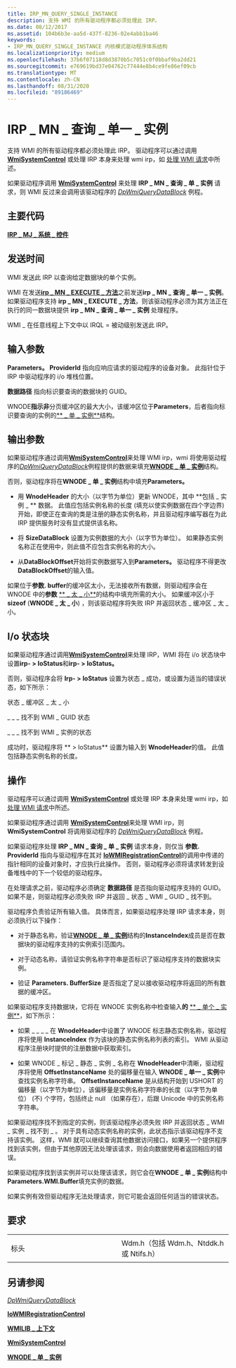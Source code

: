 ```yaml
---
title: IRP_MN_QUERY_SINGLE_INSTANCE
description: 支持 WMI 的所有驱动程序都必须处理此 IRP。
ms.date: 08/12/2017
ms.assetid: 104b6b3e-aa5d-437f-8236-02e4abb1ba46
keywords:
- IRP_MN_QUERY_SINGLE_INSTANCE 内核模式驱动程序体系结构
ms.localizationpriority: medium
ms.openlocfilehash: 37b6f07118d8d3870b5c7051c0f0bbaf9ba2dd21
ms.sourcegitcommit: e769619bd37e04762c77444e8b4ce9fe86ef09cb
ms.translationtype: MT
ms.contentlocale: zh-CN
ms.lasthandoff: 08/31/2020
ms.locfileid: "89186469"
---
```

# <a name="irp_mn_query_single_instance"></a>IRP \_ MN \_ 查询 \_ 单一 \_ 实例


支持 WMI 的所有驱动程序都必须处理此 IRP。 驱动程序可以通过调用 [**WmiSystemControl**](/windows-hardware/drivers/ddi/wmilib/nf-wmilib-wmisystemcontrol) 或处理 IRP 本身来处理 wmi irp，如 [处理 WMI 请求](./handling-wmi-requests.md)中所述。

如果驱动程序调用 [**WmiSystemControl**](/windows-hardware/drivers/ddi/wmilib/nf-wmilib-wmisystemcontrol) 来处理 **IRP \_ MN \_ 查询 \_ 单 \_ 实例** 请求，则 WMI 反过来会调用该驱动程序的 [*DpWmiQueryDataBlock*](/windows-hardware/drivers/ddi/wmilib/nc-wmilib-wmi_query_datablock_callback) 例程。

<a name="major-code"></a>主要代码
----------

[**IRP \_ MJ \_ 系统 \_ 控件**](irp-mj-system-control.md)

<a name="when-sent"></a>发送时间
---------

WMI 发送此 IRP 以查询给定数据块的单个实例。

WMI 在发送[**irp \_ MN \_ EXECUTE \_ 方法**](irp-mn-execute-method.md)之前发送**irp \_ MN \_ 查询 \_ 单一 \_ 实例**。 如果驱动程序支持 **irp \_ MN \_ EXECUTE \_ 方法**，则该驱动程序必须为其方法正在执行的同一数据块提供 **irp \_ MN \_ 查询 \_ 单一 \_ 实例** 处理程序。

WMI \_ 在任意线程上下文中以 IRQL = 被动级别发送此 IRP。

## <a name="input-parameters"></a>输入参数


**Parameters。 ProviderId** 指向应响应请求的驱动程序的设备对象。 此指针位于 IRP 中驱动程序的 i/o 堆栈位置。

**数据路径** 指向标识要查询的数据块的 GUID。

WNODE**指示非**分页缓冲区的最大大小，该缓冲区位于**Parameters**，后者指向标识要查询的实例的[** \_ 单 \_ 实例**](/windows-hardware/drivers/ddi/wmistr/ns-wmistr-tagwnode_single_instance)结构。

## <a name="output-parameters"></a>输出参数


如果驱动程序通过调用[**WmiSystemControl**](/windows-hardware/drivers/ddi/wmilib/nf-wmilib-wmisystemcontrol)来处理 WMI irp，wmi 将使用驱动程序的[*DpWmiQueryDataBlock*](/windows-hardware/drivers/ddi/wmilib/nc-wmilib-wmi_query_datablock_callback)例程提供的数据来填充[**WNODE \_ 单 \_ 实例**](/windows-hardware/drivers/ddi/wmistr/ns-wmistr-tagwnode_single_instance)结构。

否则，驱动程序将在**WNODE \_ 单 \_ 实例**结构中填充**Parameters。**

-   用 **WnodeHeader** 的大小（以字节为单位）更新 WNODE，其中 **包括 \_ 实例 \_ ** 数据。 此值应包括实例名称的长度 (填充以使实例数据在四个字边界) 开始，即使正在查询的类是注册的静态实例名称，并且驱动程序编写器在为此 IRP 提供服务时没有显式提供该名称。

-   将 **SizeDataBlock** 设置为实例数据的大小（以字节为单位）。 如果静态实例名称正在使用中，则此值不应包含实例名称的大小。

-   从**DataBlockOffset**开始将实例数据写入到**Parameters。** 驱动程序不得更改 **DataBlockOffset**的输入值。

如果位于**参数. buffer**的缓冲区太小，无法接收所有数据，则驱动程序会在 WNODE 中的**参数** [** \_ 太 \_ 小**](/windows-hardware/drivers/ddi/wmistr/ns-wmistr-tagwnode_too_small)的结构中填充所需的大小。 如果缓冲区小于 **sizeof** (**WNODE \_ 太 \_ 小**) ，则该驱动程序将失败 IRP 并返回状态 \_ 缓冲区 \_ 太 \_ 小。

## <a name="io-status-block"></a>I/o 状态块


如果驱动程序通过调用[**WmiSystemControl**](/windows-hardware/drivers/ddi/wmilib/nf-wmilib-wmisystemcontrol)来处理 IRP，WMI 将在 i/o 状态块中设置**irp- &gt; IoStatus**和**irp- &gt; IoStatus。**

否则，驱动程序会将 **Irp- &gt; IoStatus** 设置为状态 \_ 成功，或设置为适当的错误状态，如下所示：

状态 \_ 缓冲区 \_ 太 \_ 小

\_ \_ \_ 找不到 WMI \_ GUID 状态

\_ \_ \_ 找不到 WMI \_ 实例的状态

成功时，驱动程序将 ** &gt; IoStatus** 设置为输入到 **WnodeHeader**的值。 此值包括静态实例名称的长度。

<a name="operation"></a>操作
---------

驱动程序可以通过调用 [**WmiSystemControl**](/windows-hardware/drivers/ddi/wmilib/nf-wmilib-wmisystemcontrol) 或处理 IRP 本身来处理 wmi irp，如 [处理 WMI 请求](./handling-wmi-requests.md)中所述。

如果驱动程序通过调用 [**WmiSystemControl**](/windows-hardware/drivers/ddi/wmilib/nf-wmilib-wmisystemcontrol)来处理 WMI irp，则 **WmiSystemControl** 将调用驱动程序的 [*DpWmiQueryDataBlock*](/windows-hardware/drivers/ddi/wmilib/nc-wmilib-wmi_query_datablock_callback) 例程。

如果驱动程序处理 **IRP \_ MN \_ 查询 \_ 单 \_ 实例** 请求本身，则仅当 **参数. ProviderId** 指向与驱动程序在其对 [**IoWMIRegistrationControl**](/windows-hardware/drivers/ddi/wdm/nf-wdm-iowmiregistrationcontrol)的调用中传递的指针相同的设备对象时，才应执行此操作。 否则，驱动程序必须将请求转发到设备堆栈中的下一个较低的驱动程序。

在处理请求之前，驱动程序必须确定 **数据路径** 是否指向驱动程序支持的 GUID。 如果不是，则驱动程序必须失败 IRP 并返回 \_ 状态 \_ WMI \_ GUID \_ 找不到。

驱动程序负责验证所有输入值。 具体而言，如果驱动程序处理 IRP 请求本身，则必须执行以下操作：

-   对于静态名称，验证[**WNODE \_ 单 \_ 实例**](/windows-hardware/drivers/ddi/wmistr/ns-wmistr-tagwnode_single_instance)结构的**InstanceIndex**成员是否在数据块的驱动程序支持的实例索引范围内。

-   对于动态名称，请验证实例名称字符串是否标识了驱动程序支持的数据块实例。

-   验证 **Parameters. BufferSize** 是否指定了足以接收驱动程序将返回的所有数据的缓冲区。

如果驱动程序支持数据块，它将在 WNODE 实例名称中检查输入**的** [** \_ 单个 \_ 实例**](/windows-hardware/drivers/ddi/wmistr/ns-wmistr-tagwnode_single_instance)，如下所示：

-   如果 \_ \_ \_ \_ 在 **WnodeHeader**中设置了 WNODE 标志静态实例名称，驱动程序将使用 **InstanceIndex** 作为该块的静态实例名称列表的索引。 WMI 从驱动程序注册块时提供的注册数据中获取索引。

-   如果 WNODE \_ 标记 \_ 静态 \_ 实例 \_ 名称在 **WnodeHeader**中清晰，驱动程序将使用 **OffsetInstanceName** 处的偏移量在输入 **WNODE \_ 单一 \_ 实例**中查找实例名称字符串。 **OffsetInstanceName** 是从结构开始到 USHORT 的偏移量（以字节为单位），该偏移量是实例名称字符串的长度（以字节为单位） (不) 个字符，包括终止 null （如果存在），后跟 Unicode 中的实例名称字符串。

如果驱动程序找不到指定的实例，则该驱动程序必须失败 IRP 并返回状态 \_ WMI \_ 实例 \_ 找不到 \_ 。 对于具有动态实例名称的实例，此状态指示该驱动程序不支持该实例。 这样，WMI 就可以继续查询其他数据访问接口，如果另一个提供程序找到该实例，但由于其他原因无法处理该请求，则会向数据使用者返回相应的错误。

如果驱动程序找到该实例并可以处理该请求，则它会在**WNODE \_ 单 \_ 实例**结构中**Parameters.WMI.Buffer**填充实例的数据。

如果实例有效但驱动程序无法处理请求，则它可能会返回任何适当的错误状态。

<a name="requirements"></a>要求
------------

<table>
<colgroup>
<col width="50%" />
<col width="50%" />
</colgroup>
<tbody>
<tr class="odd">
<td><p>标头</p></td>
<td>Wdm.h（包括 Wdm.h、Ntddk.h 或 Ntifs.h）</td>
</tr>
</tbody>
</table>

## <a name="see-also"></a>另请参阅


[*DpWmiQueryDataBlock*](/windows-hardware/drivers/ddi/wmilib/nc-wmilib-wmi_query_datablock_callback)

[**IoWMIRegistrationControl**](/windows-hardware/drivers/ddi/wdm/nf-wdm-iowmiregistrationcontrol)

[**WMILIB \_ 上下文**](/windows-hardware/drivers/ddi/wmilib/ns-wmilib-_wmilib_context)

[**WmiSystemControl**](/windows-hardware/drivers/ddi/wmilib/nf-wmilib-wmisystemcontrol)

[**WNODE \_ 单 \_ 实例**](/windows-hardware/drivers/ddi/wmistr/ns-wmistr-tagwnode_single_instance)

 

